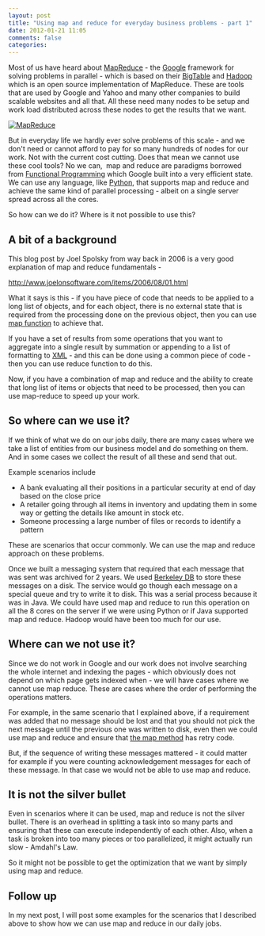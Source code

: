 ```yaml
---
layout: post
title: "Using map and reduce for everyday business problems - part 1"
date: 2012-01-21 11:05
comments: false
categories:
---
```


Most of us have heard about <a  title="MapReduce" href="http://en.wikipedia.org/wiki/MapReduce" rel="wikipedia">MapReduce</a> - the <a  title="Google" href="http://google.com" rel="homepage">Google</a> framework for solving problems in parallel - which is based on their <a  title="BigTable" href="http://en.wikipedia.org/wiki/BigTable" rel="wikipedia">BigTable</a> and <a  title="Hadoop" href="http://hadoop.apache.org/" rel="homepage">Hadoop</a> which is an open source implementation of MapReduce. These are tools that are used by Google and Yahoo and many other companies to build scalable websites and all that. All these need many nodes to be setup and work load distributed across these nodes to get the results that we want.

<div class="mceTemp"><a href="http://www.flickr.com/photos/26672996@N07/4861146813"><img  title="MapReduce" src="http://farm5.static.flickr.com/4119/4861146813_c915e6639e_m.jpg" alt="MapReduce" /></a></div>

But in everyday life we hardly ever solve problems of this scale - and we don't need or cannot afford to pay for so many hundreds of nodes for our work. Not with the current cost cutting. Does that mean we cannot use these cool tools? No we can,  map and reduce are paradigms borrowed from <a  title="Functional programming" href="http://en.wikipedia.org/wiki/Functional_programming" rel="wikipedia">Functional Programming</a> which Google built into a very efficient state. We can use any language, like <a  title="Python (programming language)" href="http://www.python.org/" rel="homepage">Python</a>, that supports map and reduce and achieve the same kind of parallel processing - albeit on a single server spread across all the cores.

So how can we do it? Where is it not possible to use this?


<h2>A bit of a background</h2>
This blog post by Joel Spolsky from way back in 2006 is a very good explanation of map and reduce fundamentals -

<a href="http://www.joelonsoftware.com/items/2006/08/01.html">http://www.joelonsoftware.com/items/2006/08/01.html</a>

What it says is this - if you have piece of code that needs to be applied to a long list of objects, and for each object, there is no external state that is required from the processing done on the previous object, then you can use <a  title="Map (higher-order function)" href="http://en.wikipedia.org/wiki/Map_%28higher-order_function%29" rel="wikipedia">map function</a> to achieve that.

If you have a set of results from some operations that you want to aggregate into a single result by summation or appending to a list of formatting to <a  title="XML" href="http://en.wikipedia.org/wiki/XML" rel="wikipedia">XML</a> - and this can be done using a common piece of code - then you can use reduce function to do this.

Now, if you have a combination of map and reduce and the ability to create that long list of items or objects that need to be processed, then you can use map-reduce to speed up your work.
<h2>So where can we use it?</h2>
If we think of what we do on our jobs daily, there are many cases where we take a list of entities from our business model and do something on them. And in some cases we collect the result of all these and send that out.

Example scenarios include
<ul>
	<li>A bank evaluating all their positions in a particular security at end of day based on the close price</li>
	<li>A retailer going through all items in inventory and updating them in some way or getting the details like amount in stock etc.</li>
	<li>Someone processing a large number of files or records to identify a pattern</li>
</ul>
These are scenarios that occur commonly. We can use the map and reduce approach on these problems.

Once we built a messaging system that required that each message that was sent was archived for 2 years. We used <a  title="Berkeley DB" href="http://www.oracle.com/us/products/database/berkeley-db/index.html" rel="homepage">Berkeley DB</a> to store these messages on a disk. The service would go though each message on a special queue and try to write it to disk. This was a serial process because it was in Java. We could have used map and reduce to run this operation on all the 8 cores on the server if we were using Python or if Java supported map and reduce. Hadoop would have been too much for our use.
<h2>Where can we not use it?</h2>
Since we do not work in Google and our work does not involve searching the whole internet and indexing the pages - which obviously does not depend on which page gets indexed when - we will have cases where we cannot use map reduce. These are cases where the order of performing the operations matters.

For example, in the same scenario that I explained above, if a requirement was added that no message should be lost and that you should not pick the next message until the previous one was written to disk, even then we could use map and reduce and ensure that <a  title="Propositional formula" href="http://en.wikipedia.org/wiki/Propositional_formula" rel="wikipedia">the map method</a> has retry code.

But, if the sequence of writing these messages mattered - it could matter for example if you were counting acknowledgement messages for each of these message. In that case we would not be able to use map and reduce.
<h2>It is not the silver bullet</h2>
Even in scenarios where it can be used, map and reduce is not the silver bullet. There is an overhead in splitting a task into so many parts and ensuring that these can execute independently of each other. Also, when a task is broken into too many pieces or too parallelized, it might actually run slow - Amdahl's Law.

So it might not be possible to get the optimization that we want by simply using map and reduce.
<h2>Follow up</h2>
In my next post, I will post some examples for the scenarios that I described above to show how we can use map and reduce in our daily jobs.

&nbsp;
